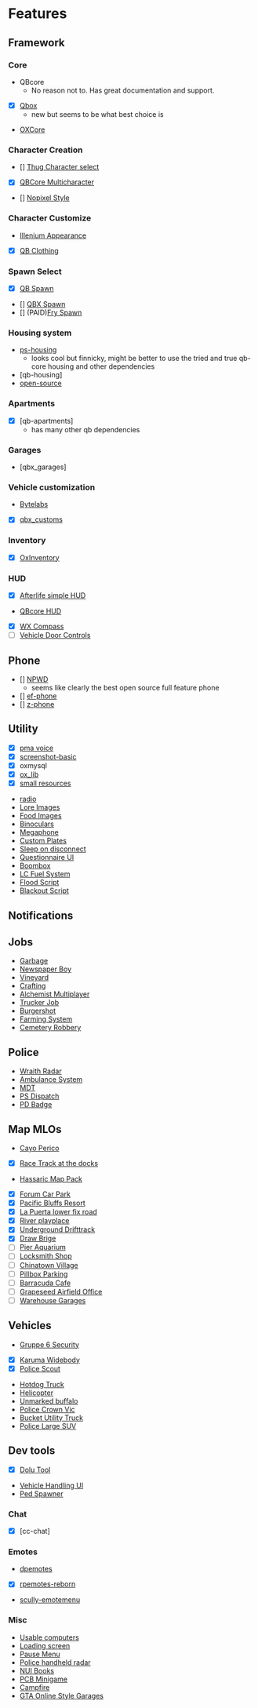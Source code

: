 # Features

## Framework

### Core

- QBcore
  - No reason not to. Has great documentation and support.
- [x] [Qbox](https://github.com/Qbox-project/qbx_core)
  - new but seems to be what best choice is
- [OXCore](https://github.com/overe-+xtended/ox_core)

### Character Creation

- [] [Thug Character select](https://forum.cfx.re/t/free-modern-multicharacter-n-multicharacter/5305796)
- [x] [QBCore Multicharacter](https://docs.qbcore.org/qbcore-documentation/qbcore-resources/qb-multicharacter)
- [] [Nopixel Style](https://github.com/P4ScriptsFivem/pappu-multicharacter)

### Character Customize

- [Illenium Appearance](https://github.com/iLLeniumStudios/illenium-appearance)
- [x] [QB Clothing](https://github.com/qbcore-framework/qb-clothing)

### Spawn Select

- [x] [QB Spawn](https://github.com/qbcore-framework/qb-spawn)
- [] [QBX Spawn](https://github.com/Qbox-Project/qbx_spawn)
- [] (PAID)[Fry Spawn](https://forum.cfx.re/t/paid-advanced-spawn-selector-qb-qbx-custom/5187639?page=2)

### Housing system

- [ps-housing](https://github.com/Project-Sloth/ps-housing)
  - looks cool but finnicky, might be  better to use the tried and true qb-core housing and other dependencies
- [qb-housing]
- [open-source](https://forum.cfx.re/t/housing-script/5315796)

### Apartments

- [x] [qb-apartments]
  - has many other qb dependencies

### Garages

- [qbx_garages]

### Vehicle customization

- [Bytelabs](https://forum.cfx.re/t/free-bl-customs/5196056)
- [x] [qbx_customs](https://github.com/Qbox-project/qbx_customs?tab=readme-ov-file)

### Inventory

- [x] [OxInventory](https://forum.cfx.re/t/free-ox-inventory-slot-based-inventory-with-metadata/4797345)

### HUD

- [x] [Afterlife simple HUD](https://forum.cfx.re/t/free-afterlife-hud/5276624)
- [QBcore HUD](https://docs.qbcore.org/qbcore-documentation/qbcore-resources/qb-hud)
- [x] [WX Compass](https://forum.cfx.re/t/free-wx-compass/5210876)
- [ ] [Vehicle Door Controls](https://forum.cfx.re/t/free-bl-advanced-vehiclemenu/5231757)

## Phone

- [] [NPWD](https://projecterror.dev/docs/)
  - seems like clearly the best open source full feature phone
- [] [ef-phone](https://github.com/itzsurajig/ef-phone)
- [] [z-phone](https://github.com/alfaben12/z-phone)

## Utility

- [x] [pma voice](https://github.com/AvarianKnight/pma-voice)
- [x] [screenshot-basic](https://github.com/project-error/screenshot-basic)
- [x] oxmysql
- [x] [ox_lib](https://github.com/overextended/ox_lib)
- [x] [small resources](https://github.com/Qbox-Project/qbx_smallresources)
- [radio](https://forum.cfx.re/t/free-basic-radio-system-stg-qb-esx-qbox/5302414)
- [Lore Images](https://forum.cfx.re/t/free-1300-fivem-lore-friendly-optimized-inventory-images/5220858)
- [Food Images](https://forum.cfx.re/t/free-55-food-images-d/5221354)
- [Binoculars](https://forum.cfx.re/t/free-binoculars-system-esx-qb-core-qbx-custom/5298553)
- [Megaphone](https://forum.cfx.re/t/free-megaphone-script/5049366)
- [Custom Plates](https://forum.cfx.re/t/free-qb-qbx-esx-mrnewbscustomplate-customizable-plate-changer/5213759)
- [Sleep on disconnect](https://forum.cfx.re/t/free-sleep-on-disconnect-qbcore/5307671)
- [Questionnaire UI](https://forum.cfx.re/t/free-ap-questionnaire-highly-configurable-questionnaire-ui/5301195)
- [Boombox](https://forum.cfx.re/t/free-boombox-music-speaker-radio-yt-player-fivem/5166688)
- [LC Fuel System](https://forum.cfx.re/t/free-lc-fuel-gas-diesel-electric-more/5312954)
- [Flood Script](https://github.com/Praryo/pyrp_floods/tree/main)
- [Blackout Script](https://github.com/Kurosar/qb-blackout)

## Notifications

## Jobs

- [Garbage](https://github.com/DiogoGramunha/yoda-garbage)
- [Newspaper Boy](https://forum.cfx.re/t/free-esx-qb-nd-randolio-newspaper-delivery/5217208)
- [Vineyard](https://forum.cfx.re/t/free-esx-qb-qbx-advanced-vineyard/5280620)
- [Crafting](https://forum.cfx.re/t/free-advanced-crafting-system-esx-qbcore-qbox/5303991)
- [Alchemist Multiplayer](https://forum.cfx.re/t/multiplayer-herbal-alchemist-job/5286533)
- [Trucker Job](https://forum.cfx.re/t/savana-trucker-job-qb-esx-qbox/5298546)
- [Burgershot](https://forum.cfx.re/t/free-esx-qb-ox-tj-advanced-burgershot-job/5302746)
- [Farming System](https://forum.cfx.re/t/free-farming-system-esx-qb/5312859)
- [Cemetery Robbery](https://forum.cfx.re/t/free-yoda-cemetery-robbery-ox-lib/5263364)

## Police

- [Wraith Radar](https://forum.cfx.re/t/release-wraith-ars-2x-police-radar-and-plate-reader-v1-3-1/1058277)
- [Ambulance System](https://forum.cfx.re/t/free-advanced-ambulance-system-nd-ox-qbx/5302795/8)
- [MDT](https://github.com/ND-Framework/ND_MDT)
- [PS Dispatch](https://github.com/Project-Sloth/ps-dispatch)
- [PD Badge](https://forum.cfx.re/t/free-qb-pd-badge/5311911)

## Map MLOs

- [Cayo Perico](https://forum.cfx.re/t/the-cayo-perico-island-available-for-fivem/1897446)
- [x] [Race Track at the docks](https://forum.cfx.re/t/free-map-race-track-at-the-port-of-los-santos/5303303)
- [Hassaric Map Pack](https://forum.cfx.re/t/mlo-all-hassaric-s-maps-for-free/4776406)
- [x] [Forum Car Park](https://forum.cfx.re/t/free-forum-drive-car-park-thug-car-park/5301866)
- [x] [Pacific Bluffs Resort](https://forum.cfx.re/t/map-free-pacific-bluffs-island-resort/5226856)
- [x] [La Puerta lower fix road](https://forum.cfx.re/t/free-fix-road/5284322)
- [x] [River playplace](https://forum.cfx.re/t/map-free-los-santos-river-recreation-area/5218260)
- [x] [Underground Drifttrack](https://forum.cfx.re/t/free-mlo-car-meet-parking-lot-interior/4126159?page=2)
- [x] [Draw Brige](https://forum.cfx.re/t/map-script-functional-lift-bridges-at-port/5307670)
- [ ] [Pier Aquarium](https://forum.cfx.re/t/map-free-los-santos-aquarium/5219666)
- [ ] [Locksmith Shop](https://forum.cfx.re/t/free-locksmith-mlo/5309829)
- [ ] [Chinatown Village](https://forum.cfx.re/t/free-mlo-chinatown-asian-village-by-grizmowe/5056057)
- [ ] [Pillbox Parking](https://forum.cfx.re/t/free-maps-pillbox-parking/5312736)
- [ ] [Barracuda Cafe](https://forum.cfx.re/t/mlo-barracuda-cafe-bar-restaurant/5163973)
- [ ] [Grapeseed Airfield Office](https://forum.cfx.re/t/free-mlo-mckenzie-hangar-office/5314280)
- [ ] [Warehouse Garages](https://forum.cfx.re/t/midnight-heist-mechanic-garage-map-free/5316309)

## Vehicles

- [Gruppe 6 Security](https://forum.cfx.re/t/release-the-security-pack/5301860)
- [x] [Karuma Widebody](https://forum.cfx.re/t/free-kuruma-widebody/5302420)
- [x] [Police Scout](https://forum.cfx.re/t/free-lore-friendly-police-scout-2020-callsign-system/5295098)
- [Hotdog Truck](https://forum.cfx.re/t/standalone-free-jakes-hotdog-van/5222792)
- [Helicopter](https://forum.cfx.re/t/free-police-helicopter-supervolito/5219443)
- [Unmarked buffalo](https://forum.cfx.re/t/free-unmarked-buffalo-4-police-vehicle/5198223)
- [Police Crown Vic](https://forum.cfx.re/t/free-lore-friendly-police-stanier-callsign-system/5292680)
- [Bucket Utility Truck](https://forum.cfx.re/t/vehicle-script-functional-utility-vehicle/5311914)
- [Police Large SUV](https://forum.cfx.re/t/free-police-brute-regent-callsign-system-lore-friendly/5312488)

## Dev tools

- [x] [Dolu Tool](https://forum.cfx.re/t/dolu-tool-mlo-debugging-object-spawner-more/5000677)
- [Vehicle Handling UI](https://forum.cfx.re/t/free-fivem-vehicle-handling-editor/5307285)
- [Ped Spawner](https://forum.cfx.re/t/free-standalone-ped-spawner-w-ui-v2-0-0/5295982)

### Chat

- [x] [cc-chat]

### Emotes

- [dpemotes](https://forum.cfx.re/t/dpemotes-1-7-390-emotes-walkingstyles-keybinding-dances-expressions-and-shared-emotes/843105)
- [x] [rpemotes-reborn](https://forum.cfx.re/t/free-rpemotes-reborn-a-standalone-emote-system-for-fivem/5219460)
- [scully-emotemenu](https://forum.cfx.re/t/free-emote-menu-v2-over-1-000-emotes-with-many-features/4959268)

### Misc

- [Usable computers](https://forum.cfx.re/t/free-computers-usable-computers-with-attention-to-detail/5224167)
- [Loading screen](https://forum.cfx.re/t/release-free-opensource-loading-screen-bebikdev/5137039)
- [Pause Menu](https://forum.cfx.re/t/free-esx-qbcore-qbox-pause-menu/5308661)
- [Police handheld radar](https://forum.cfx.re/t/props-police-radar/5299005)
- [NUI Books](https://github.com/Gigachad-Money-Maker/gmm-books?tab=readme-ov-file)
- [PCB Minigame](https://forum.cfx.re/t/pcb-block-minigame/5311135)
- [Campfire](https://forum.cfx.re/t/free-campfire/5312960)
- [GTA Online Style Garages](https://forum.cfx.re/t/free-advanced-garage-system-esx-qb-qbox/5313031)
